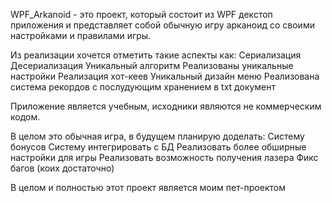WPF_Arkanoid - это проект, который состоит из WPF декстоп приложения и представляет собой обычную игру арканоид со своими настройками и правилами игры.

Из реализации хочется отметить такие аспекты как:
 Сериализация
 Десериализация
 Уникальный алгоритм
 Реализованы уникальные настройки
 Реализация хот-кеев
 Уникальный дизайн меню
 Реализована система рекордов с послудующим хранением в txt документ
 
 Приложение является учебным, исходники являются не коммерческим кодом.
 
 В целом это обычная игра, в будущем планирую доделать:
  Систему бонусов
  Систему интегрировать с БД
  Реализовать более обширные настройки для игры
  Реализовать возможность получения лазера
  Фикс багов (коих достаточно)
  
 В целом и полностью этот проект является моим пет-проектом
